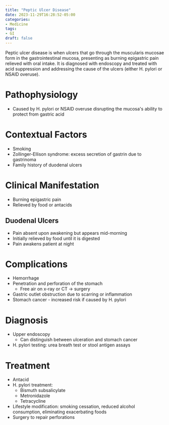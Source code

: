 ```yaml
---
title: "Peptic Ulcer Disease"
date: 2023-11-29T16:28:52-05:00
categories: 
- Medicine
tags:
- GI
draft: false
---
```

Peptic ulcer disease is when ulcers that go through the muscularis mucosae form in the gastrointestinal mucosa, presenting as burning epigastric pain relieved with oral intake. It is diagnosed with endoscopy and treated with acid suppression and addressing the cause of the ulcers (either H. pylori or NSAID overuse).

<!--more-->
# Pathophysiology
- Caused by H. pylori or NSAID overuse disrupting the mucosa's ability to protect from gastric acid

# Contextual Factors
- Smoking
- Zollinger-Ellison syndrome: excess secretion of gastrin due to gastrinoma
- Family history of duodenal ulcers

# Clinical Manifestation
- Burning epigastric pain
- Relieved by food or antacids

## Duodenal Ulcers
- Pain absent upon awakening but appears mid-morning
- Initially relieved by food until it is digested
- Pain awakens patient at night

# Complications
- Hemorrhage
- Penetration and perforation of the stomach
  - Free air on x-ray or CT -> surgery
- Gastric outlet obstruction due to scarring or inflammation
- Stomach cancer - increased risk if caused by H. pylori

# Diagnosis
- Upper endoscopy
  - Can distinguish between ulceration and stomach cancer
- H. pylori testing: urea breath test or stool antigen assays

# Treatment
- Antacid
- H. pylori treatment:
  - Bismuth subsalicylate
  - Metronidazole
  - Tetracycline
- Lifestyle modification: smoking cessation, reduced alcohol consumption, eliminating exacerbating foods
- Surgery to repair perforations
